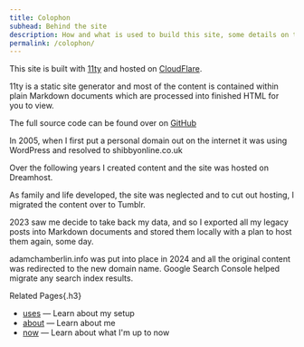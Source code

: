 ```yaml
---
title: Colophon
subhead: Behind the site
description: How and what is used to build this site, some details on the platform, the server and a little bit of history.
permalink: /colophon/
---
```


This site is built with [11ty](https://www.11ty.dev) and hosted on [CloudFlare](https://www.cloudflare.com/en-gb/).

11ty is a static site generator and most of the content is contained within plain Markdown documents which are processed into finished HTML for you to view.

The full source code can be found over on [GitHub](https://github.com/funkylarma/adamchamberlin.info)

In 2005, when I first put a personal domain out on the internet it was using WordPress and resolved to shibbyonline.co.uk

Over the following years I created content and the site was hosted on Dreamhost.

As family and life developed, the site was neglected and to cut out hosting, I migrated the content over to Tumblr.

2023 saw me decide to take back my data, and so I exported all my legacy posts into Markdown documents and stored them locally with a plan to host them again, some day.

adamchamberlin.info was put into place in 2024 and all the original content was redirected to the new domain name. Google Search Console helped migrate any search index results.

<div class="page--related">

Related Pages{.h3}

- [uses](/uses/) — Learn about my setup
- [about](/about/) — Learn about me
- [now](/now/) — Learn about what I'm up to now

</div>
